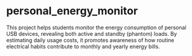 # personal_energy_monitor
This project helps students monitor the energy consumption of personal USB devices, revealing both active and standby (phantom) loads. By estimating daily usage costs, it promotes awareness of how routine electrical habits contribute to monthly and yearly energy bills.
